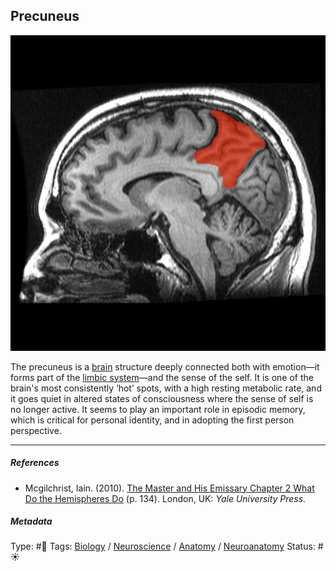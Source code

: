 ## Precuneus

![250](Pasted%20image%2020230312171007.png)

The precuneus is a [brain](Brain.md) structure deeply connected both with emotion—it forms part of the [limbic system](Limbic%20system.md)—and the sense of the self. It is one of the brain's most consistently ‘hot’ spots, with a high resting metabolic rate, and it goes quiet in altered states of consciousness where the sense of self is no longer active. It seems to play an important role in episodic memory, which is critical for personal identity, and in adopting the first person perspective. 

---

##### References

* Mcgilchrist, Iain. (2010). [The Master and His Emissary Chapter 2 What Do the Hemispheres Do](The%20Master%20and%20His%20Emissary%20Chapter%202%20What%20Do%20the%20Hemispheres%20Do.md) (p. 134). London, UK: *Yale University Press.*

##### Metadata

Type: #🔴 
Tags: [Biology]() / [Neuroscience](Neuroscience.md) / [Anatomy]() / [Neuroanatomy](Neuroanatomy.md) 
Status: #☀️ 
